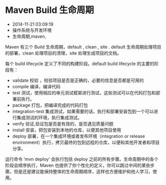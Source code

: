 # Maven Build 生命周期
- 2014-11-21 03:09:19
- 操作系统与开发环境
- 生命周期,maven,

<!--markdown-->Maven 有三个 Build 生命周期，default , clean , site . default 生命周期处理项目的部署，clean 处理项目的清理，site 处理生成项目的文档。


<!--more-->


每个 build lifecycle 定义了不同的构建阶段。default build lifecycle 的主要的阶段有：

 - validate 校验 ，校验项目是否是正确的，必要的信息是否都是可用的
 - compile 编译，编译代码
 - test 测试，使用相应的单元测试框架进行测试，这些测试可以在代码打包和部署前执行。
 - package 打包，把编译完成的代码打包
 - integration-test 集成测试，如果需要的话，执行和部署安装包到一个可以进行集成测试的环境，执行集成测试。
 - verify 验证,验证包是否是有效的，是否遇见质量问题
 - install 安装，把包安装到本地的仓库，以便其他项目使用
 - deploy 部署，在一个集成环境或者发布环境（integration or release environment）执行，拷贝最终的包到远程的仓库，以便和其他开发者和项目分享。

运行命令 ’mvn deploy‘ 会执行包括 deploy 之前的所有步骤。生命周期中的各个阶段会顺序执行，Maven 也提供了你个性化的定义，你可以跳过中间的某些步骤。但是还是建议能保持整体的生命周期顺序，这样也方便维护和他人学习，使用。